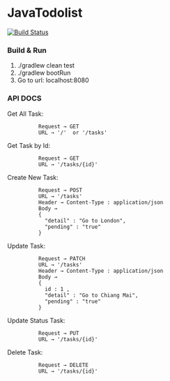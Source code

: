 # JavaTodolist
[![Build Status](https://travis-ci.org/iTonzDev/JavaTodolist.svg?branch=master)](https://travis-ci.org/iTonzDev/JavaTodolist)

### Build & Run
1. ./gradlew clean test
2. ./gradlew bootRun
3. Go to url: localhost:8080

### API DOCS
Get All Task:

              Request → GET
              URL → '/'  or '/tasks'
Get Task by Id:

              Request → GET
              URL → '/tasks/{id}'
Create New Task:

              Request → POST
              URL → '/tasks'
              Header → Content-Type : application/json
              Body → 
              {
                "detail" : "Go to London",
                "pending" : "true"
              }
Update Task:

              Request → PATCH
              URL → '/tasks'
              Header → Content-Type : application/json
              Body → 
              { 
                id : 1 , 
                "detail" : "Go to Chiang Mai", 
                "pending" : "true" 
              }
Update Status Task:

              Request → PUT
              URL → '/tasks/{id}'
Delete Task:

              Request → DELETE
              URL → '/tasks/{id}'
